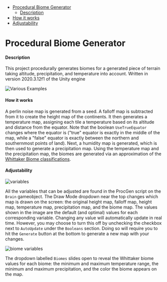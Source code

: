 - [Procedural Biome Generator](#procedural-biome-generator) 
     - [Description](#description)      
- [How it works](#how-it-works)
- [Adjustability](#adjustability)



# Procedural Biome Generator

#### Description

This project procedurally generates biomes for a generated piece of terrain taking altitude, precipitation, and temperature into account. Written in version 2020.3.12f1 of the Unity engine

![Various Examples](https://i.imgur.com/TMBpgdz.png)


#### How it works

A perlin noise map is generated from a seed. A falloff map is subtracted from it to create the height map of the continents. It then generates a temperature map, assigning each tile a temperature based on its altitude and distance from the equator. Note that the boolean `UseTrueEquator` changes where the equator is ("true" equator is exactly in the middle of the map, while a "false" equator is exactly between the northern and southernmost points of land). Next, a humidity map is generated, which is then used to generate a precipitation map. Using the temperature map and the precipitation map, the biomes are generated via an approximation of the [Whittaker Biome classifications](https://upload.wikimedia.org/wikipedia/commons/thumb/6/68/Climate_influence_on_terrestrial_biome.svg/1024px-Climate_influence_on_terrestrial_biome.svg.png). 


#### Adjustability
![variables](https://i.imgur.com/PAan8Hz.png)

All the variables that can be adjusted are found in the ProcGen script on the `Brain` gameobject. The Draw Mode dropdown near the top changes which map is drawn on the screen: the original height map, falloff map, height map, temperature map, precipitation map, and the biome map. The values shown in the image are the default (and optimal) values for each corresponding variable. Changing any value will automatically update in real time. However, you may choose to turn this off by unchecking the checkbox next to `AutoUpdate` under the `Booleans` section. Doing so will require you to hit the `Generate` button at the bottom to generate a new map with your changes. 

![biome variables](https://i.imgur.com/ofoS21W.png)

The dropdown labelled `Biomes` slides open to reveal the Whittaker biome values for each biome: the minimum and maximum temperature range, the minimum and maximum precipitation, and the color the biome appears on the map. 
